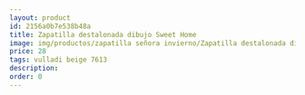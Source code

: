 ```yaml
---
layout: product
id: 2156a0b7e538b48a
title: Zapatilla destalonada dibujo Sweet Home
image: img/productos/zapatilla señora invierno/Zapatilla destalonada dibujo Sweet Home=28=vulladi beige 7613.webp
price: 28
tags: vulladi beige 7613
description: 
order: 0
---
```

